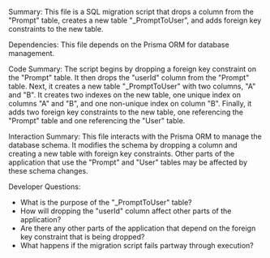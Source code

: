 Summary:
This file is a SQL migration script that drops a column from the "Prompt" table, creates a new table "_PromptToUser", and adds foreign key constraints to the new table. 

Dependencies:
This file depends on the Prisma ORM for database management.

Code Summary:
The script begins by dropping a foreign key constraint on the "Prompt" table. It then drops the "userId" column from the "Prompt" table. Next, it creates a new table "_PromptToUser" with two columns, "A" and "B". It creates two indexes on the new table, one unique index on columns "A" and "B", and one non-unique index on column "B". Finally, it adds two foreign key constraints to the new table, one referencing the "Prompt" table and one referencing the "User" table.

Interaction Summary:
This file interacts with the Prisma ORM to manage the database schema. It modifies the schema by dropping a column and creating a new table with foreign key constraints. Other parts of the application that use the "Prompt" and "User" tables may be affected by these schema changes.

Developer Questions:
- What is the purpose of the "_PromptToUser" table?
- How will dropping the "userId" column affect other parts of the application?
- Are there any other parts of the application that depend on the foreign key constraint that is being dropped?
- What happens if the migration script fails partway through execution?